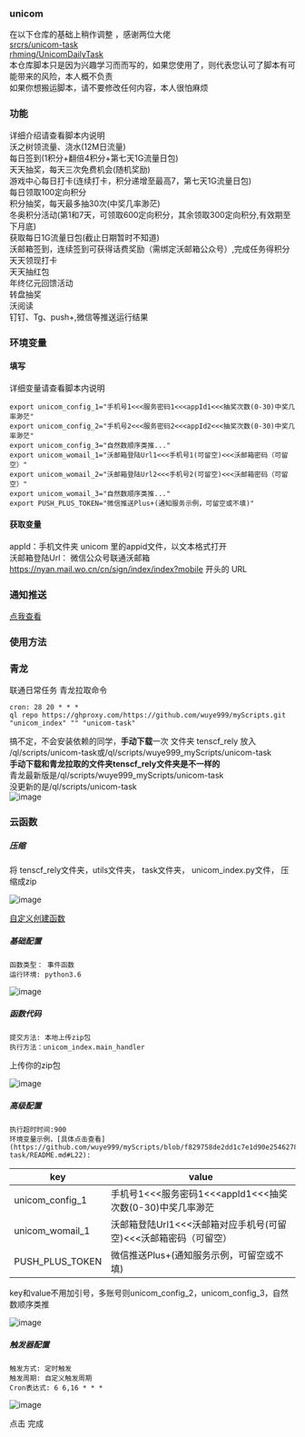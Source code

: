 ### unicom      
在以下仓库的基础上稍作调整 ，感谢两位大佬                                                                 
[srcrs/unicom-task](https://github.com/srcrs/unicom-task)                        
[rhming/UnicomDailyTask](https://github.com/rhming/UnicomDailyTask)                     
本仓库脚本只是因为兴趣学习而而写的，如果您使用了，则代表您认可了脚本有可能带来的风险，本人概不负责                                       
如果你想搬运脚本，请不要修改任何内容，本人很怕麻烦         
### 功能
详细介绍请查看脚本内说明        
沃之树领流量、浇水(12M日流量)       
每日签到(1积分+翻倍4积分+第七天1G流量日包)       
天天抽奖，每天三次免费机会(随机奖励)       
游戏中心每日打卡(连续打卡，积分递增至最高7，第七天1G流量日包)       
每日领取100定向积分       
积分抽奖，每天最多抽30次(中奖几率渺茫)       
冬奥积分活动(第1和7天，可领取600定向积分，其余领取300定向积分,有效期至下月底)        
获取每日1G流量日包(截止日期暂时不知道)         
沃邮箱签到，连续签到可获得话费奖励（需绑定沃邮箱公众号）,完成任务得积分                       
天天领现打卡                
天天抽红包                      
年终亿元回馈活动                
转盘抽奖                           
沃阅读                      
钉钉、Tg、push+,微信等推送运行结果                                     

### 环境变量
#### 填写
详细变量请查看脚本内说明             
           
```
export unicom_config_1="手机号1<<<服务密码1<<<appId1<<<抽奖次数(0-30)中奖几率渺茫"
export unicom_config_2="手机号2<<<服务密码2<<<appId2<<<抽奖次数(0-30)中奖几率渺茫"
export unicom_config_3="自然数顺序类推..."
export unicom_womail_1="沃邮箱登陆Url1<<<手机号1(可留空)<<<沃邮箱密码（可留空）"
export unicom_womail_2="沃邮箱登陆Url2<<<手机号2(可留空)<<<沃邮箱密码（可留空）"
export unicom_womail_3="自然数顺序类推..."
export PUSH_PLUS_TOKEN="微信推送Plus+(通知服务示例，可留空或不填)"
```
#### 获取变量         
appId：手机文件夹 unicom 里的appid文件，以文本格式打开              
沃邮箱登陆Url： 微信公众号联通沃邮箱 https://nyan.mail.wo.cn/cn/sign/index/index?mobile 开头的 URL                         
### 通知推送
[点我查看](https://github.com/wuye999/myScripts/blob/main/send.md)          
### 使用方法            
### 青龙
    
联通日常任务 青龙拉取命令                                            
```
cron: 28 20 * * *               
ql repo https://ghproxy.com/https://github.com/wuye999/myScripts.git "unicom_index" "" "unicom-task"                                        
```
搞不定，不会安装依赖的同学，**手动下载**一次 文件夹 tenscf_rely 放入 /ql/scripts/unicom-task或/ql/scripts/wuye999_myScripts/unicom-task                        
**手动下载和青龙拉取的文件夹tenscf_rely文件夹是不一样的**                       
青龙最新版是/ql/scripts/wuye999_myScripts/unicom-task                             
没更新的是/ql/scripts/unicom-task                       
![image](https://user-images.githubusercontent.com/79479594/144328277-b7547b28-0e6d-4058-81bc-e4d0234c2f72.png)                                
                        
### 云函数               
##### 压缩
将 tenscf_rely文件夹，utils文件夹， task文件夹， unicom_index.py文件， 压缩成zip         


![image](https://user-images.githubusercontent.com/79479594/144328517-c3e6392f-56a0-4ff4-9116-883ca2d9c405.png)                                           
                             
[自定义创建函数](https://console.cloud.tencent.com/scf/list-create?rid=1&ns=default&createType=empty)               
##### 基础配置                             
```
函数类型： 事件函数
运行环境: python3.6 
```
![image](https://user-images.githubusercontent.com/79479594/143089468-58791b20-24cb-4359-ba64-d8284311bade.png)                                

##### 函数代码
```
提交方法: 本地上传zip包                              
执行方法：unicom_index.main_handler                         
```
上传你的zip包      


![image](https://user-images.githubusercontent.com/79479594/143089499-7872bc8f-4f4b-4544-913b-58633d0984a6.png)                                

                        
##### 高级配置                             
```
执行超时时间:900                       
环境变量示例，[具体点击查看](https://github.com/wuye999/myScripts/blob/f829758de2dd1c7e1d90e25462785d6713d59d63/unicom-task/README.md#L22):               
```       
|  key  |   value    |    
|  ----  | ----  |
|  unicom_config_1  | 手机号1<<<服务密码1<<<appId1<<<抽奖次数(0-30)中奖几率渺茫 |               
|  unicom_womail_1  | 沃邮箱登陆Url1<<<沃邮箱对应手机号(可留空)<<<沃邮箱密码（可留空） |   
|  PUSH_PLUS_TOKEN  | 微信推送Plus+(通知服务示例，可留空或不填)  |       


key和value不用加引号，多账号则unicom_config_2，unicom_config_3，自然数顺序类推                            


![image](https://user-images.githubusercontent.com/79479594/143090708-655fe96a-bb47-4a6c-a581-7ef03d3eb545.png)
                     

##### 触发器配置                            
```
触发方式: 定时触发                       
触发周期: 自定义触发周期                               
Cron表达式: 6 6,16 * * *                       
```
![image](https://user-images.githubusercontent.com/79479594/143089660-1ebd7de8-d3a9-4fd5-9027-6c64cb089bc3.png)         



点击 完成                            



